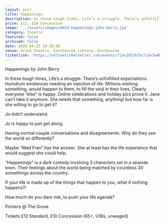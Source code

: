 ```yaml
---
layout: post
title: Happenings
description: In these tough times, Life’s a struggle. There’s unfulfilled expectations. A play by John Berry. 
price: £12, £10 Concession
image: '../assets/images/0424-happenings-john-berry.jpg'
category: theatre
featured: false
archived: false
date: 2020-04-25 19:30:00
venue: Grove Theatre, Eastbourne Library, Eastbourne
ticketlink: 'https://onlineticketseller.com/events/?id=2923&fbclid=IwAR06G1zqekxWO3UnfQ2l3q51X0iku-TabxwscCV5g82hKt-g-WJR_9HylJ8'
---
```


Happenings by John Berry

In these tough times, Life’s a struggle. There’s unfulfilled expectations. Humdrum existences needing an injection of life. Millions wishing something, would happen to them, to fill the void in their lives. Clearly everyone “else” is happy. Online celebrations and holiday pics prove it. Jane can’t take it anymore. She needs that something, anything! but how far is she willing to go to get it?

Jo didn’t understand.

Jo is happy to just get along.

Having normal couple conversations and disagreements. Why do they see the world so differently?

Maybe “Mad Fran” has the answer. She at least has the life experience that would suggest she could help.

“Happenings” is a dark comedy involving 3 characters set in a seaside town. Their feelings about the world being matched by countless 30 somethings across the country.

If your life is made up of the things that happen to you, what if nothing happens?!

How much do you dare risk, to push your life agenda?

Printers @ The Grove

Tickets £12 Standard, £10 Concession (65+, U18s, unwaged)